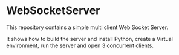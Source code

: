 # WebSocketServer

This repository contains a simple multi client Web Socket Server.

It shows how to build the server and install Python, create a Virtual environment, run the server and open 3 concurrent clients.
